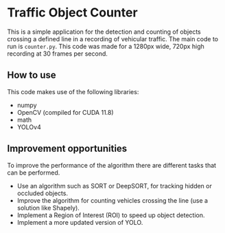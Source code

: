 # Traffic Object Counter

This is a simple application for the detection and counting of objects crossing a defined line in a recording of vehicular traffic. The main code to run is `counter.py`. This code was made for a 1280px wide, 720px high recording at 30 frames per second.

## How to use
This code makes use of the following libraries:
- numpy
- OpenCV (compiled for CUDA 11.8)
- math
- YOLOv4

## Improvement opportunities
To improve the performance of the algorithm there are different tasks that can be performed.
- Use an algorithm such as SORT or DeepSORT, for tracking hidden or occluded objects.
- Improve the algorithm for counting vehicles crossing the line (use a solution like Shapely).
- Implement a Region of Interest (ROI) to speed up object detection.
- Implement a more updated version of YOLO.